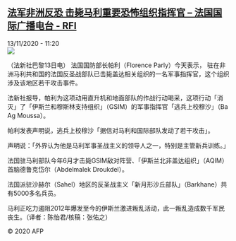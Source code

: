 <!--1605268505000-->
[法军非洲反恐 击毙马利重要恐怖组织指挥官 – 法国国际广播电台 - RFI](http://www.rfi.fr//cn/contenu/20201113-%E6%B3%95%E5%86%9B%E9%9D%9E%E6%B4%B2%E5%8F%8D%E6%81%90-%E5%87%BB%E6%AF%99%E9%A9%AC%E5%88%A9%E9%87%8D%E8%A6%81%E6%81%90%E6%80%96%E7%BB%84%E7%BB%87%E6%8C%87%E6%8C%A5%E5%AE%98)
------

<div>13/11/2020 - 11:20</div><img src="https://s.rfi.fr/media/display/cd0cbcba-259c-11eb-924c-005056bff430/w:310/p:16x9/int0016b.201113182003.jpg"><div class="t-content__body u-clearfix"><p>（法新社巴黎13日电）    法国国防部长帕利（Florence Parly）今天表示， 驻在非洲马利共和国的法国反圣战部队已击毙盖达相关组织的一名军事指挥官，这个组织涉及该地区若干攻击事件。</p><p>    法新社报导，帕利为这项动用直升机和地面部队的作战行动喝采，这项行动「消灭」了「伊斯兰和穆斯林支持组织」（GSIM）的军事指挥官「逃兵上校穆沙」（Ba Ag Moussa）。</p><p>    帕利发表声明说，逃兵上校穆沙「据信对马利和国际部队发动了若干攻击」。</p><p>    声明说：「外界认为他是马利军事圣战主义的领导人之一，特别是主管新兵训练。」</p><p>    法国驻马利部队今年6月才击毙GSIM敌对阵营、「伊斯兰北非盖达组织」（AQIM）首脑德鲁克岱尔（Abdelmalek Droukdel）。</p><p>    法国派驻沙赫尔（Sahel）地区的反圣战主义「新月形沙丘部队」（Barkhane）共有5000多名兵员。</p><p>    马利正吃力遏阻2012年爆发至今的伊斯兰激进叛乱活动，此一叛乱造成数千军民丧生。（译者：陈怡君/核稿：张佑之）</p><p class="t-copyright">© 2020 AFP</p>        </div>
